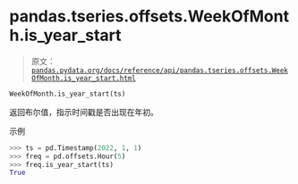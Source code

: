 # pandas.tseries.offsets.WeekOfMonth.is_year_start

> 原文：[`pandas.pydata.org/docs/reference/api/pandas.tseries.offsets.WeekOfMonth.is_year_start.html`](https://pandas.pydata.org/docs/reference/api/pandas.tseries.offsets.WeekOfMonth.is_year_start.html)

```py
WeekOfMonth.is_year_start(ts)
```

返回布尔值，指示时间戳是否出现在年初。

示例

```py
>>> ts = pd.Timestamp(2022, 1, 1)
>>> freq = pd.offsets.Hour(5)
>>> freq.is_year_start(ts)
True 
```
